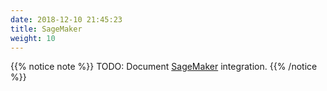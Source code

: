 ```yaml
---
date: 2018-12-10 21:45:23
title: SageMaker
weight: 10
---
```


{{% notice note %}}
TODO: Document [SageMaker](https://docs.aws.amazon.com/step-functions/latest/dg/connectors-sagemaker.html) integration.
{{% /notice %}}
